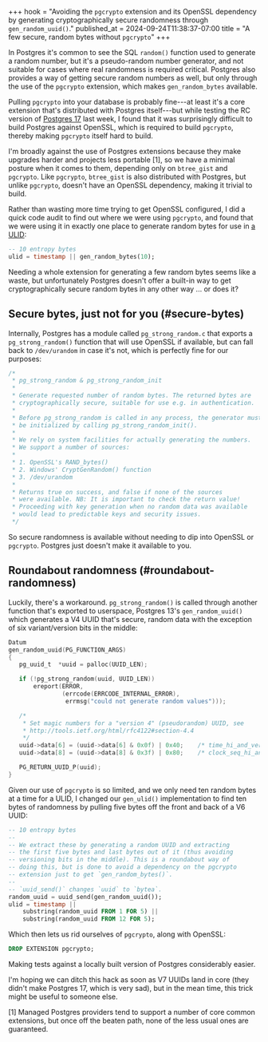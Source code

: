 +++
hook = "Avoiding the `pgcrypto` extension and its OpenSSL dependency by generating cryptographically secure randomness through `gen_random_uuid()`."
published_at = 2024-09-24T11:38:37-07:00
title = "A few secure, random bytes without `pgcrypto`"
+++

In Postgres it's common to see the SQL `random()` function used to generate a random number, but it's a pseudo-random number generator, and not suitable for cases where real randomness is required critical. Postgres also provides a way of getting secure random numbers as well, but only through the use of the `pgcrypto` extension, which makes `gen_random_bytes` available.

Pulling `pgcrypto` into your database is probably fine---at least it's a core extension that's distributed with Postgres itself---but while testing the RC version of [Postgres 17](https://www.crunchydata.com/blog/real-world-performance-gains-with-postgres-17-btree-bulk-scans) last week, I found that it was surprisingly difficult to build Postgres against OpenSSL, which is required to build `pgcrypto`, thereby making `pgcrypto` itself hard to build.

I'm broadly against the use of Postgres extensions because they make upgrades harder and projects less portable [1], so we have a minimal posture when it comes to them, depending only on `btree_gist` and `pgcrypto`. Like `pgcrypto`, `btree_gist` is also distributed with Postgres, but unlike `pgcrypto`, doesn't have an OpenSSL dependency, making it trivial to build.

Rather than wasting more time trying to get OpenSSL configured, I did a quick code audit to find out where we were using `pgcrypto`, and found that we were using it in exactly one place to generate random bytes for use in [a ULID](/nanoglyphs/026-ids):

``` sql
-- 10 entropy bytes
ulid = timestamp || gen_random_bytes(10);
```

Needing a whole extension for generating a few random bytes seems like a waste, but unfortunately Postgres doesn't offer a built-in way to get cryptographically secure random bytes in any other way ... or does it?

## Secure bytes, just not for you (#secure-bytes)

Internally, Postgres has a module called `pg_strong_random.c` that exports a `pg_strong_random()` function that will use OpenSSL if available, but can fall back to `/dev/urandom` in case it's not, which is perfectly fine for our purposes:

``` c
/*
 * pg_strong_random & pg_strong_random_init
 *
 * Generate requested number of random bytes. The returned bytes are
 * cryptographically secure, suitable for use e.g. in authentication.
 *
 * Before pg_strong_random is called in any process, the generator must first
 * be initialized by calling pg_strong_random_init().
 *
 * We rely on system facilities for actually generating the numbers.
 * We support a number of sources:
 *
 * 1. OpenSSL's RAND_bytes()
 * 2. Windows' CryptGenRandom() function
 * 3. /dev/urandom
 *
 * Returns true on success, and false if none of the sources
 * were available. NB: It is important to check the return value!
 * Proceeding with key generation when no random data was available
 * would lead to predictable keys and security issues.
 */
 ```
 
So secure randomness is available without needing to dip into OpenSSL or `pgcrypto`. Postgres just doesn't make it available to you.

## Roundabout randomness (#roundabout-randomness)
 
Luckily, there's a workaround. `pg_strong_random()` is called through another function that's exported to userspace, Postgres 13's `gen_random_uuid()` which generates a V4 UUID that's secure, random data with the exception of six variant/version bits in the middle:
 
 ``` c
Datum
gen_random_uuid(PG_FUNCTION_ARGS)
{
    pg_uuid_t  *uuid = palloc(UUID_LEN);

    if (!pg_strong_random(uuid, UUID_LEN))
        ereport(ERROR,
                (errcode(ERRCODE_INTERNAL_ERROR),
                 errmsg("could not generate random values")));

    /*
     * Set magic numbers for a "version 4" (pseudorandom) UUID, see
     * http://tools.ietf.org/html/rfc4122#section-4.4
     */
    uuid->data[6] = (uuid->data[6] & 0x0f) | 0x40;    /* time_hi_and_version */
    uuid->data[8] = (uuid->data[8] & 0x3f) | 0x80;    /* clock_seq_hi_and_reserved */

    PG_RETURN_UUID_P(uuid);
}
```

Given our use of `pgcrypto` is so limited, and we only need ten random bytes at a time for a ULID, I changed our `gen_ulid()` implementation to find ten bytes of randomness by pulling five bytes off the front and back of a V6 UUID:

``` sql
-- 10 entropy bytes
--
-- We extract these by generating a random UUID and extracting
-- the first five bytes and last bytes out of it (thus avoiding
-- versioning bits in the middle). This is a roundabout way of
-- doing this, but is done to avoid a dependency on the pgcrypto
-- extension just to get `gen_random_bytes()`.
--
-- `uuid_send()` changes `uuid` to `bytea`.
random_uuid = uuid_send(gen_random_uuid());
ulid = timestamp ||
    substring(random_uuid FROM 1 FOR 5) ||
    substring(random_uuid FROM 12 FOR 5);
```

Which then lets us rid ourselves of `pgcrypto`, along with OpenSSL:

``` sql
DROP EXTENSION pgcrypto;
```

Making tests against a locally built version of Postgres considerably easier.

I'm hoping we can ditch this hack as soon as V7 UUIDs land in core (they didn't make Postgres 17, which is very sad), but in the mean time, this trick might be useful to someone else.

[1] Managed Postgres providers tend to support a number of core common extensions, but once off the beaten path, none of the less usual ones are guaranteed.